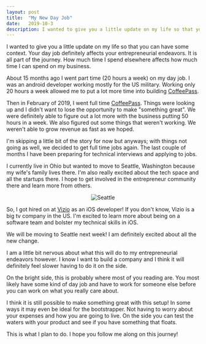 ```yaml
---
layout: post
title:  "My New Day Job"
date:   2019-10-3
description: I wanted to give you a little update on my life so that you can have some context. Your day job definitely affects your entrepreneurial endeavors. It is all part of the journey. How much time I spend elsewhere affects how much time I can spend on my business.
---
```


<p class="intro"><span class="dropcap">I</span> wanted to give you a little update on my life so that you can have some context. Your day job definitely affects your entrepreneurial endeavors. It is all part of the journey. How much time I spend elsewhere affects how much time I can spend on my business.</p>

About 15 months ago I went part time (20 hours a week) on my day job. I was an android developer working mostly for the US military. Working only 20 hours a week allowed me to put a lot more time into building [CoffeePass](www.coffeepass.io).

Then in February of 2019, I went full time [CoffeePass](www.coffeepass.io). Things were looking up and I didn't want to lose the opportunity to make "something great". We were definitely able to figure out a lot more with the business putting 50 hours in a week. We also figured out some things that weren't working. We weren't able to grow revenue as fast as we hoped.

I'm skipping a little bit of the story for now but anyways; with things not going as well, we decided to get full time jobs again. The last couple of months I have been preparing for technical interviews and applying to jobs.

I currently live in Ohio but wanted to move to Seattle, Washington because my wife's family lives there. I'm also really excited about the tech space and all the startups there. I hope to get involved in the entrepreneur community there and learn more from others.

<center><img src="https://media.giphy.com/media/v4UgKClFVQFdC/giphy.gif" alt="Seattle" /></center>

So, I got hired on at [Vizio](https://www.vizio.com) as an iOS developer! If you don't know, Vizio is a big tv company in the US. I'm excited to learn more about being on a software team and bolster my technical skills in iOS.

We will be moving to Seattle next week! I am definitely excited about all the new change.

I am a little bit nervous about what this will do to my entrepreneurial endeavors however. I know I want to build a company and I think it will definitely feel slower having to do it on the side.

On the bright side, this is probably where most of you reading are. You most likely have some kind of day job and have to work for someone else before you can work on what you really care about.

I think it is still possible to make something great with this setup! In some ways it may even be ideal for the bootstrapper. Not having to worry about your expenses and how you are going to live. On the side you can test the waters with your product and see if you have something that floats.

This is what I plan to do. I hope you follow me along on this journey!